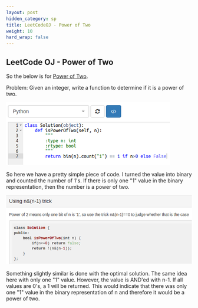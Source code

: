 ```yaml
---
layout: post
hidden_category: sp
title: LeetCodeOJ - Power of Two
weight: 10
hard_wrap: false
---
```


## LeetCode OJ - Power of Two

So the below is for [Power of Two](https://leetcode.com/problems/power-of-two/).

Problem:
Given an integer, write a function to determine if it is a power of two.

![png](https://raw.githubusercontent.com/JonathanJohann/Research/master/_posts/Scratch_Pad/Pics/power_of_two.png)

So here we have a pretty simple piece of code. I turned the value into binary and counted the number of 1's. If there is only one "1" value in the binary representation, then the number is a power of two.

![png](https://raw.githubusercontent.com/JonathanJohann/Research/master/_posts/Scratch_Pad/Pics/optimal_power_of_two.png)

Something slightly similar is done with the optimal solution. The same idea here with only one "1" value. However, the value is AND'ed with n-1. If all values are 0's, a 1 will be returned. This would indicate that there was only one "1" value in the binary representation of n and therefore it would be a power of two.
